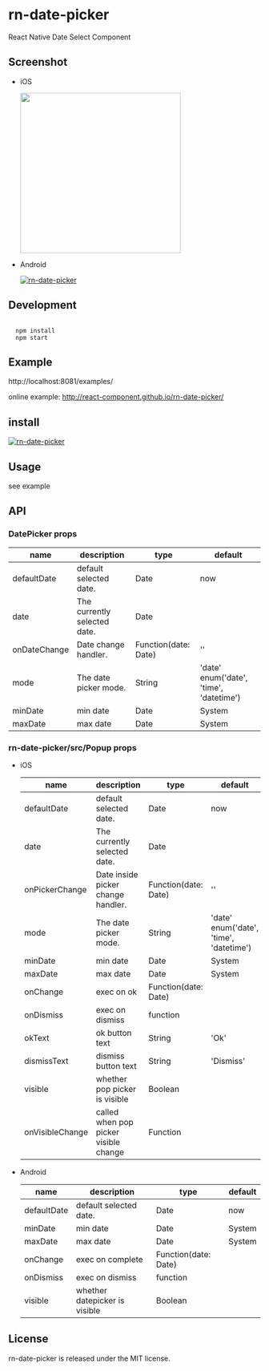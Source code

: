 

# rn-date-picker

React Native Date Select Component

## Screenshot

+ iOS

  <img src="https://cloud.githubusercontent.com/assets/50817/12666289/41c33d5e-c67a-11e5-9d32-c7a92c693b5d.png" width="320"/>

+ Android

    [![rn-date-picker](https://os.alipayobjects.com/rmsportal/eYutFFnThYHrIwi.jpg)](https://npmjs.org/package/rn-date-picker)
    

## Development

```
 
  npm install
  npm start

```

## Example

http://localhost:8081/examples/

online example: http://react-component.github.io/rn-date-picker/

## install

 [![rn-date-picker](https://nodei.co/npm/rn-date-picker.png)](https://npmjs.org/package/rn-date-picker)
    

## Usage
see example

## API

### DatePicker props

| name     | description    | type     | default      |
|----------|----------------|----------|--------------|
|defaultDate | default selected date. | Date | now |
|date | The currently selected date. | Date |  |
|onDateChange | Date change handler. | Function(date: Date) | '' |
|mode | The date picker mode. | String | 'date' enum('date', 'time', 'datetime') |
|minDate | min date | Date | System |
|maxDate | max date | Date | System |

### rn-date-picker/src/Popup props

+ iOS

  | name     | description    | type     | default      |
  |----------|----------------|----------|--------------|
  |defaultDate | default selected date. | Date | now |
  |date | The currently selected date. | Date |  |
  |onPickerChange | Date inside picker change handler. | Function(date: Date) | '' |
  |mode | The date picker mode. | String | 'date' enum('date', 'time', 'datetime') |
  |minDate | min date | Date | System |
  |maxDate | max date | Date | System |
  |onChange | exec on ok | Function(date: Date) |  |
  |onDismiss | exec on dismiss | function |  |
  |okText | ok button text | String | 'Ok' |
  |dismissText | dismiss button text | String | 'Dismiss' |
  |visible | whether pop picker is visible | Boolean | |
  |onVisibleChange | called when pop picker visible change | Function | |
  
+ Android

  | name     | description    | type     | default      |
  |----------|----------------|----------|--------------|
  |defaultDate | default selected date. | Date | now |
  |minDate | min date | Date | System |
  |maxDate | max date | Date | System |
  |onChange | exec on complete | Function(date: Date) |  |
  |onDismiss | exec on dismiss | function |  |
  |visible | whether datepicker is visible | Boolean | |

## License

rn-date-picker is released under the MIT license.
